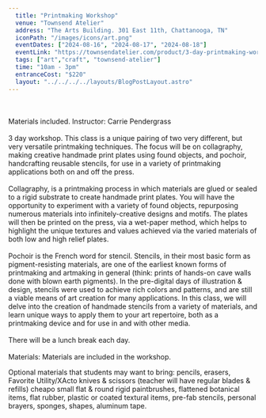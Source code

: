 ```yaml
---
  title: "Printmaking Workshop"
  venue: "Townsend Atelier"
  address: "The Arts Building. 301 East 11th, Chattanooga, TN"
  iconPath: "/images/icons/art.png"
  eventDates: ["2024-08-16", "2024-08-17", "2024-08-18"]
  eventLink: "https://townsendatelier.com/product/3-day-printmaking-workshop-pochoir-meets-collagraphy/"
  tags: ["art","craft", "townsend-atelier"]
  time: "10am - 3pm"
  entranceCost: "$220"
  layout: "../../../../layouts/BlogPostLayout.astro"
---
```


<br><br>
Materials included.
Instructor:  Carrie Pendergrass
<br><br>
3 day workshop. This class is a unique pairing of two very different, but very versatile printmaking techniques. The focus will be on collagraphy, making creative handmade print plates using found objects, and pochoir, handcrafting reusable stencils, for use in a variety of printmaking applications both on and off the press.
<br><br>
Collagraphy, is a printmaking process in which materials are glued or sealed to a rigid substrate to create handmade print plates. You will have the opportunity to experiment with a variety of found objects, repurposing numerous materials into infinitely-creative designs and motifs. The plates will then be printed on the press, via a wet-paper method, which helps to highlight the unique textures and values achieved via the varied materials of both low and high relief plates.
<br><br>
Pochoir is the French word for stencil. Stencils, in their most basic form as pigment-resisting materials, are one of the earliest known forms of printmaking and artmaking in general (think: prints of hands-on cave walls done with blown earth pigments). In the pre-digital days of illustration & design, stencils were used to achieve rich colors and patterns, and are still a viable means of art creation for many applications. In this class, we will delve into the creation of handmade stencils from a variety of materials, and learn unique ways to apply them to your art repertoire, both as a printmaking device and for use in and with other media.
<br><br>
There will be a lunch break each day.
<br><br>
Materials: Materials are included in the workshop.

Optional materials that students may want to bring:   pencils, erasers, Favorite Utility/XActo knives & scissors (teacher will have regular blades & refills) cheapo small flat & round rigid paintbrushes, flattened botanical items, flat rubber, plastic or coated textural items, pre-fab stencils, personal brayers, sponges, shapes, aluminum tape.